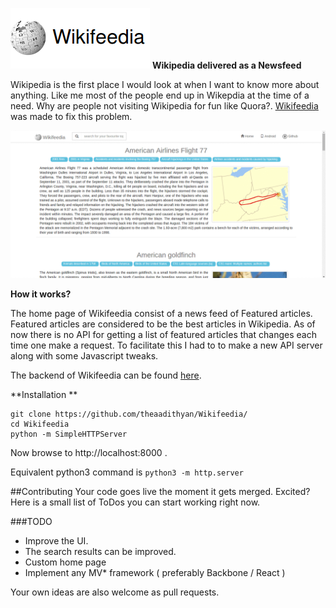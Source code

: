 ![Wikifeedia](https://github.com/TheAadithyan/Wikify/blob/master/static/wikifeedia.png) 
**Wikipedia delivered as a Newsfeed**

Wikipedia is the first place I would look at when I want to know more about anything. Like me most of the people end up in Wikepdia at the time of a need. Why are people not visiting Wikipedia for fun like Quora?. [Wikifeedia](http://vishnuks.com/Wikifeedia) was made to fix this problem.  

![alt tag](https://github.com/TheAadithyan/Wikify/blob/master/gif.gif)

**How it works?**

The home page of Wikifeedia consist of a news feed of Featured articles. Featured articles are considered to be the best articles in Wikipedia. As of now there is no API for getting a list of featured articles that changes each time one make a request. To facilitate this I had to to make a new API server along with some Javascript tweaks.

The backend of Wikifeedia can be found [here](https://github.com/hackerkid/Wikifeedia-backend).

**Installation **
```
git clone https://github.com/theaadithyan/Wikifeedia/
cd Wikifeedia
python -m SimpleHTTPServer
```
Now browse to http://localhost:8000 . 

Equivalent python3 command is `python3 -m http.server` 


##Contributing
Your code goes live the moment it gets merged. Excited? Here is a small list of ToDos you can start working right now. 

###TODO
* Improve the UI.
* The search results can be improved.
* Custom home page
* Implement any MV* framework ( preferably Backbone / React )

Your own ideas are also welcome as pull requests. 
